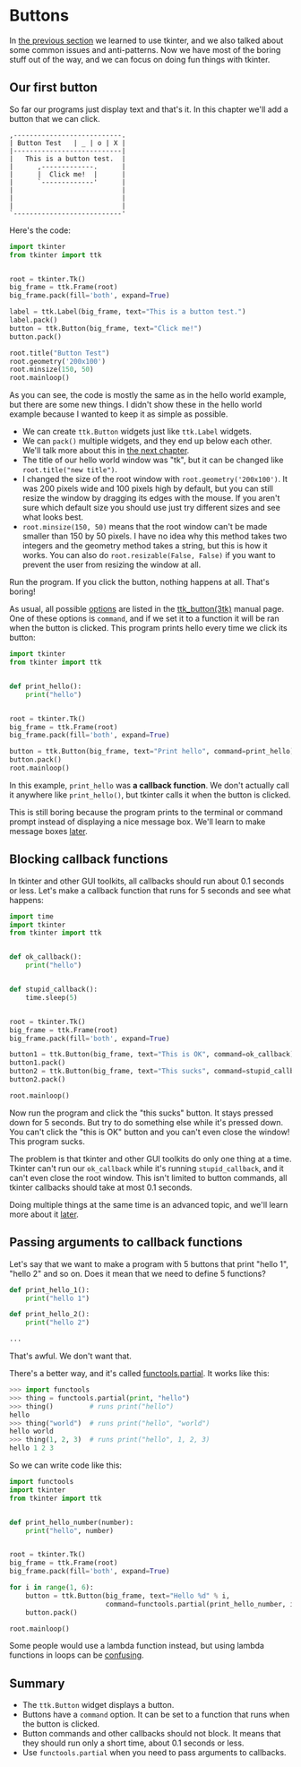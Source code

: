 # Buttons

In [the previous section](getting-started.md) we learned to use tkinter,
and we also talked about some common issues and anti-patterns. Now we
have most of the boring stuff out of the way, and we can focus on doing
fun things with tkinter.

## Our first button

So far our programs just display text and that's it. In this chapter
we'll add a button that we can click.

```
,---------------------------.
| Button Test   | _ | o | X |
|---------------------------|
|   This is a button test.  |
|      ,-------------.      |
|      |  Click me!  |      |
|      `-------------'      |
|                           |
|                           |
|                           |
`---------------------------'
```

Here's the code:

[include]: # (boring-button.py)
```python
import tkinter
from tkinter import ttk


root = tkinter.Tk()
big_frame = ttk.Frame(root)
big_frame.pack(fill='both', expand=True)

label = ttk.Label(big_frame, text="This is a button test.")
label.pack()
button = ttk.Button(big_frame, text="Click me!")
button.pack()

root.title("Button Test")
root.geometry('200x100')
root.minsize(150, 50)
root.mainloop()
```

As you can see, the code is mostly the same as in the hello world
example, but there are some new things. I didn't show these in the hello
world example because I wanted to keep it as simple as possible.

- We can create `ttk.Button` widgets just like `ttk.Label` widgets.
- We can `pack()` multiple widgets, and they end up below each other.
    We'll talk more about this in [the next chapter](geometry-managers.md).
- The title of our hello world window was "tk", but it can be changed
    like `root.title("new title")`.
- I changed the size of the root window with `root.geometry('200x100')`.
    It was 200 pixels wide and 100 pixels high by default, but you can
    still resize the window by dragging its edges with the mouse. If you
    aren't sure which default size you should use just try different
    sizes and see what looks best.
- `root.minsize(150, 50)` means that the root window can't be made
    smaller than 150 by 50 pixels. I have no idea why this method takes
    two integers and the geometry method takes a string, but this is how
    it works. You can also do `root.resizable(False, False)` if you want
    to prevent the user from resizing the window at all.

Run the program. If you click the button, nothing happens at all. That's
boring!

As usual, all possible [options](getting-started.md#widget-options) are
listed in the [ttk_button(3tk)] manual page. One of these
options is `command`, and if we set it to a function it will be ran when
the button is clicked. This program prints hello every time we click its
button:

[include]: # (working-button.py)
```python
import tkinter
from tkinter import ttk


def print_hello():
    print("hello")


root = tkinter.Tk()
big_frame = ttk.Frame(root)
big_frame.pack(fill='both', expand=True)

button = ttk.Button(big_frame, text="Print hello", command=print_hello)
button.pack()
root.mainloop()
```

In this example, `print_hello` was **a callback function**. We don't
actually call it anywhere like `print_hello()`, but tkinter calls it
when the button is clicked.

This is still boring because the program prints to the terminal or
command prompt instead of displaying a nice message box. We'll learn to
make message boxes [later](dialogs.md).

## Blocking callback functions

In tkinter and other GUI toolkits, all callbacks should run about 0.1
seconds or less. Let's make a callback function that runs for 5 seconds
and see what happens:

[include]: # (stupid-callback.py)
```python
import time
import tkinter
from tkinter import ttk


def ok_callback():
    print("hello")


def stupid_callback():
    time.sleep(5)


root = tkinter.Tk()
big_frame = ttk.Frame(root)
big_frame.pack(fill='both', expand=True)

button1 = ttk.Button(big_frame, text="This is OK", command=ok_callback)
button1.pack()
button2 = ttk.Button(big_frame, text="This sucks", command=stupid_callback)
button2.pack()

root.mainloop()
```

Now run the program and click the "this sucks" button. It stays pressed
down for 5 seconds. But try to do something else while it's pressed
down. You can't click the "this is OK" button and you can't even close
the window! This program sucks.

The problem is that tkinter and other GUI toolkits do only one thing at
a time. Tkinter can't run our `ok_callback` while it's running
`stupid_callback`, and it can't even close the root window. This isn't
limited to button commands, all tkinter callbacks should take at most
0.1 seconds.

Doing multiple things at the same time is an advanced topic, and we'll
learn more about it [later](event-loop-stuff.md).

## Passing arguments to callback functions

Let's say that we want to make a program with 5 buttons that print
"hello 1", "hello 2" and so on. Does it mean that we need to define 5
functions?

```python
def print_hello_1():
    print("hello 1")

def print_hello_2():
    print("hello 2")

...
```

That's awful. We don't want that.

There's a better way, and it's called
[functools.partial](https://docs.python.org/3/library/functools.html#functools.partial).
It works like this:

```python
>>> import functools
>>> thing = functools.partial(print, "hello")
>>> thing()         # runs print("hello")
hello
>>> thing("world")  # runs print("hello", "world")
hello world
>>> thing(1, 2, 3)  # runs print("hello", 1, 2, 3)
hello 1 2 3
```

So we can write code like this:

[include]: # (many-buttons.py)
```python
import functools
import tkinter
from tkinter import ttk


def print_hello_number(number):
    print("hello", number)


root = tkinter.Tk()
big_frame = ttk.Frame(root)
big_frame.pack(fill='both', expand=True)

for i in range(1, 6):
    button = ttk.Button(big_frame, text="Hello %d" % i,
                        command=functools.partial(print_hello_number, i))
    button.pack()

root.mainloop()
```

Some people would use a lambda function instead, but using lambda
functions in loops can be
[confusing](https://docs.python.org/3/faq/programming.html#why-do-lambdas-defined-in-a-loop-with-different-values-all-return-the-same-result).

## Summary
- The `ttk.Button` widget displays a button.
- Buttons have a `command` option. It can be set to a function that runs
  when the button is clicked.
- Button commands and other callbacks should not block. It means that
  they should run only a short time, about 0.1 seconds or less.
- Use `functools.partial` when you need to pass arguments to callbacks.

[manpage list]: # (start)
[ttk_button(3tk)]: https://www.tcl.tk/man/tcl/TkCmd/ttk_button.htm
[manpage list]: # (end)

